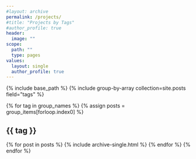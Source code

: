 ```yaml
---
#layout: archive
permalink: /projects/
#title: "Projects by Tags"
#author_profile: true
header:
  image: ""
scope:
  path: ""
  type: pages
values:
  layout: single
  author_profile: true
---
```

{% include base_path %}
{% include group-by-array collection=site.posts field="tags" %}

{% for tag in group_names %}
  {% assign posts = group_items[forloop.index0] %}
  <h2 id="{{ tag | slugify }}" class="archive__subtitle">{{ tag }}</h2>
  {% for post in posts %}
    {% include archive-single.html %}
  {% endfor %}
{% endfor %}
